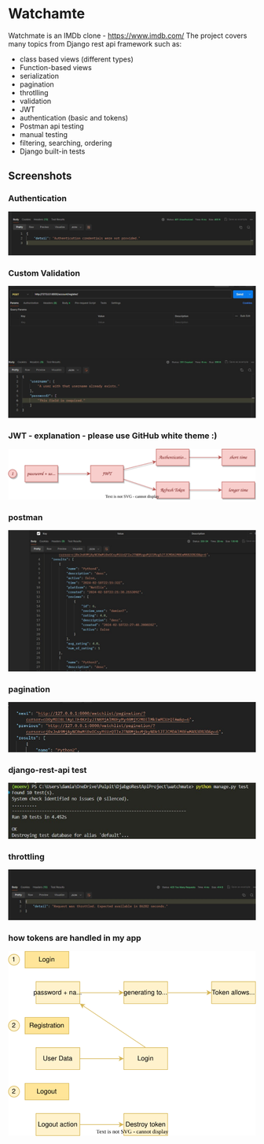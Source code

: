 
# Watchamte

Watchmate is an IMDb clone - https://www.imdb.com/
The project covers many topics from Django rest api framework such as:
- class based views (different types)
- Function-based views
- serialization
- pagination
- throtlling
- validation
- JWT
- authentication (basic and tokens)
- Postman api testing
- manual testing
- filtering, searching, ordering
- Django built-in tests

## Screenshots

### Authentication
<img alt="Authentication" src="https://github.com/neuropython/IMBd_REST_API_clone/blob/master/readme_images/Authetication.jpg">

### Custom Validation
<img alt="Custom Validation" src="https://github.com/neuropython/IMBd_REST_API_clone/blob/master/readme_images/Custom%20validation.jpg">

### JWT - explanation - please use GitHub white theme :)
<img alt="JWT - explenation" src="https://github.com/neuropython/IMBd_REST_API_clone/blob/master/readme_images/JWTExp.svg">

### postman
<img alt="postman" src="https://github.com/neuropython/IMBd_REST_API_clone/blob/master/readme_images/POSTMAN_1.jpg">

### pagination
<img alt="pagination" src="https://github.com/neuropython/IMBd_REST_API_clone/blob/master/readme_images/Pagination.jpg">

### django-rest-api test
<img alt="django-rest-api test" src="https://github.com/neuropython/IMBd_REST_API_clone/blob/master/readme_images/REST_API_TESTS.jpg">

### throttling
<img alt="throttling" src="https://github.com/neuropython/IMBd_REST_API_clone/blob/master/readme_images/Throttling.jpg">

### how tokens are handled in my app
<img alt="how tokens are handled in my app" src="https://github.com/neuropython/IMBd_REST_API_clone/blob/master/readme_images/Token%20Handling.drawio.svg">
